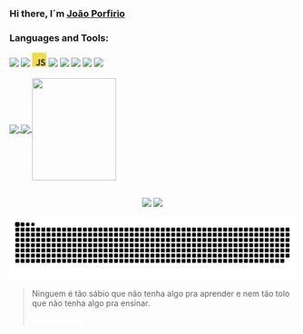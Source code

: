 ### Hi there, I´m <a href="https://github.com/Porfirio-Prodigy">João Porfirio</a>

### Languages and Tools:

<div>
  <img width="20em" src="https://upload.wikimedia.org/wikipedia/commons/thumb/8/80/HTML5_logo_resized.svg/1200px-HTML5_logo_resized.svg.png">
  <img width="20em" src="https://upload.wikimedia.org/wikipedia/commons/thumb/d/d5/CSS3_logo_and_wordmark.svg/1200px-CSS3_logo_and_wordmark.svg.png">
  <img height="25em" src="https://raw.githubusercontent.com/github/explore/80688e429a7d4ef2fca1e82350fe8e3517d3494d/topics/javascript/javascript.png">
  <img width="25em" src="https://miro.medium.com/max/816/1*TpbxEQy4ckB-g31PwUQPlg.png">
  <img width="25em" src="https://seeklogo.com/images/C/c-sharp-c-logo-02F17714BA-seeklogo.com.png">
  <img width="25em" src="https://upload.wikimedia.org/wikipedia/commons/thumb/c/c3/Python-logo-notext.svg/768px-Python-logo-notext.svg.png">
  <img width="25em" src="https://angular.io/assets/images/logos/angularjs/AngularJS-Shield.svg">
  <img width="25em" src="https://vuejs.org/images/logo.png">
</div>

<br>

<div>
  <a href="https://github.com/ellen2121">
  <img height="180em"   align="center" src="https://github-readme-stats.vercel.app/api?username=Porfirio-Prodigy&show_icons=true&theme=midnight-purple&include_all_commits=true&count_private=true"/>
  <img height="180em"  align="center" src="https://github-readme-stats.vercel.app/api/top-langs/?username=Porfirio-Prodigy&&layout=compact&hide=shell&theme=midnight-purple"/>

  <img align="center" width="148" height="180" src="https://media.giphy.com/media/3oz8xQ6746bq8fjBBu/source.gif">
</div>
 <br>
<div  align="center"> 
  
  <a href="https://www.instagram.com/joaoporfirio6431/" target="_blank"><img src="https://img.shields.io/badge/-Instagram-%23E4405F?style=for-the-badge&logo=instagram&logoColor=white" target="_blank"></a>
  <a href="https://www.linkedin.com/in/jo%C3%A3o-porfirio-1209831b0/" target="_blank"><img src="https://img.shields.io/badge/-LinkedIn-%230077B5?style=for-the-badge&logo=linkedin&logoColor=white" target="_blank"></a>
 
  ![Snake animation](https://github.com/ellen2121/ellen2121/blob/output/github-contribution-grid-snake.svg)
 
</div>

> Ninguem é tão sábio que não tenha algo pra aprender e nem tão tolo que não tenha algo pra ensinar.
>
> <p style="color: white; align-text: center;"><b>Blaise Pascal<b></p>

<!--
**Porfirio-Prodigy/Porfirio-Prodigy** is a ✨ _special_ ✨ repository because its `README.md` (this file) appears on your GitHub profile.

Here are some ideas to get you started:

- 🔭 I’m currently working on ...
- 🌱 I’m currently learning ...
- 👯 I’m looking to collaborate on ...
- 🤔 I’m looking for help with ...
- 💬 Ask me about ...
- 📫 How to reach me: ...
- 😄 Pronouns: ...
- ⚡ Fun fact: ...
-->
